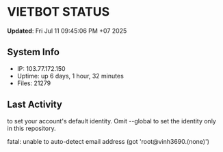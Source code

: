 # VIETBOT STATUS
**Updated**: Fri Jul 11 09:45:06 PM +07 2025

## System Info
- IP: 103.77.172.150
- Uptime: up 6 days, 1 hour, 32 minutes
- Files: 21279

## Last Activity

to set your account's default identity.
Omit --global to set the identity only in this repository.

fatal: unable to auto-detect email address (got 'root@vinh3690.(none)')
